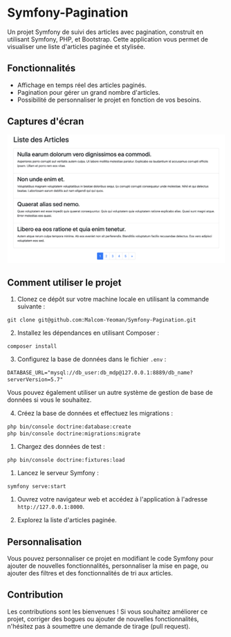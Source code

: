 # Symfony-Pagination

Un projet Symfony de suivi des articles avec pagination, construit en utilisant Symfony, PHP, et Bootstrap. Cette application vous permet de visualiser une liste d'articles paginée et stylisée.

## Fonctionnalités

- Affichage en temps réel des articles paginés.
- Pagination pour gérer un grand nombre d'articles.
- Possibilité de personnaliser le projet en fonction de vos besoins.

## Captures d'écran

![Capture d'écran de la liste d'articles paginée](Symfony-Pagination.png)

## Comment utiliser le projet

1. Clonez ce dépôt sur votre machine locale en utilisant la commande suivante :
```shell
git clone git@github.com:Malcom-Yeoman/Symfony-Pagination.git
```
2. Installez les dépendances en utilisant Composer :
```shell
composer install
```
3. Configurez la base de données dans le fichier `.env` :
```shell
DATABASE_URL="mysql://db_user:db_mdp@127.0.0.1:8889/db_name?serverVersion=5.7"
```
Vous pouvez également utiliser un autre système de gestion de base de données si vous le souhaitez.

4. Créez la base de données et effectuez les migrations :
```shell
php bin/console doctrine:database:create
php bin/console doctrine:migrations:migrate
```
1. Chargez des données de test :
```shell
php bin/console doctrine:fixtures:load
```
1. Lancez le serveur Symfony :
```shell
symfony serve:start
```
1. Ouvrez votre navigateur web et accédez à l'application à l'adresse `http://127.0.0.1:8000`.

2. Explorez la liste d'articles paginée.

## Personnalisation

Vous pouvez personnaliser ce projet en modifiant le code Symfony pour ajouter de nouvelles fonctionnalités, personnaliser la mise en page, ou ajouter des filtres et des fonctionnalités de tri aux articles.

## Contribution

Les contributions sont les bienvenues ! Si vous souhaitez améliorer ce projet, corriger des bogues ou ajouter de nouvelles fonctionnalités, n'hésitez pas à soumettre une demande de tirage (pull request).
